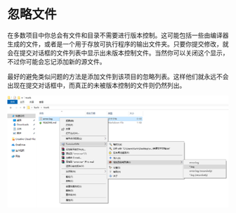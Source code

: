 # 忽略文件

在多数项目中你总会有文件和目录不需要进行版本控制。这可能包括一些由编译器生成的文件，或者是一个用于存放可执行程序的输出文件夹。只要你提交修改，就会在提交对话框的文件列表中显示出未版本控制文件。当然你可以关闭这个显示，不过你可能会忘记添加新的源文件。

最好的避免类似问题的方法是添加文件到该项目的忽略列表。这样他们就永远不会出现在提交对话框中，而真正的未被版本控制的文件则仍然列出。

![忽略文件](./忽略文件.png)